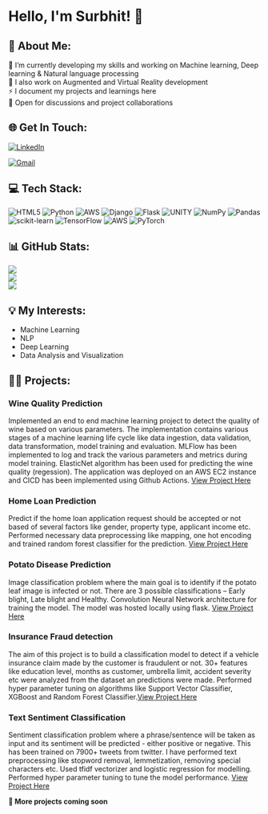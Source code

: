 # Hello, I'm Surbhit! 👋

## 💫 About Me:
🌱 I’m currently developing my skills and working on Machine learning, Deep learning & Natural language processing<br>
:iphone: I also work on Augmented and Virtual Reality development <br>
⚡ I document my projects and learnings here<br>
:handshake: Open for discussions and project collaborations<br>



## 🌐 Get In Touch:
[![LinkedIn](https://img.shields.io/badge/LinkedIn-0077B5?style=for-the-badge&logo=linkedin&logoColor=white)](https://linkedin.com/in/https://www.linkedin.com/in/surbhit-kumar/)

[![Gmail](https://img.shields.io/badge/Gmail-D14836?style=for-the-badge&logo=gmail&logoColor=white)](surbhit3812@gmail.com)

## 💻 Tech Stack:
![HTML5](https://img.shields.io/badge/html5-%23E34F26.svg?style=plastic&logo=html5&logoColor=white) ![Python](https://img.shields.io/badge/python-3670A0?style=plastic&logo=python&logoColor=ffdd54) ![AWS](https://img.shields.io/badge/AWS-%23FF9900.svg?style=plastic&logo=amazon-aws&logoColor=white) ![Django](https://img.shields.io/badge/django-%23092E20.svg?style=plastic&logo=django&logoColor=white) ![Flask](https://img.shields.io/badge/flask-%23000.svg?style=plastic&logo=flask&logoColor=white) ![UNITY](https://img.shields.io/badge/Unity-%2320232a.svg?style=plastic&logo=unity&logoColor=white) ![NumPy](https://img.shields.io/badge/numpy-%23013243.svg?style=plastic&logo=numpy&logoColor=white) ![Pandas](https://img.shields.io/badge/pandas-%23150458.svg?style=plastic&logo=pandas&logoColor=white) ![scikit-learn](https://img.shields.io/badge/scikit--learn-%23F7931E.svg?style=plastic&logo=scikit-learn&logoColor=white) ![TensorFlow](https://img.shields.io/badge/TensorFlow-%23FF6F00.svg?style=plastic&logo=TensorFlow&logoColor=white) ![AWS](https://img.shields.io/badge/AWS-%23FF9900.svg?style=plastic&logo=amazon-aws&logoColor=white) ![PyTorch](https://img.shields.io/badge/PyTorch-%23EE4C2C.svg?style=plastic&logo=PyTorch&logoColor=white)

## 📊 GitHub Stats:
![](https://github-readme-stats.vercel.app/api?username=Surbhit01&theme=nightowl&hide_border=true&include_all_commits=true&count_private=false)<br/>
![](https://github-readme-streak-stats.herokuapp.com/?user=Surbhit01&theme=nightowl&hide_border=true)<br/>
![](https://github-readme-stats.vercel.app/api/top-langs/?username=Surbhit01&theme=nightowl&hide_border=true&include_all_commits=true&count_private=false&layout=compact)

## :bulb: My Interests:
- Machine Learning
- NLP
- Deep Learning 
- Data Analysis and Visualization

## :man_technologist: Projects:

### Wine Quality Prediction
Implemented an end to end machine learning project to detect the quality of wine based on various parameters. The implementation contains various stages of a machine learning life cycle like data ingestion, data validation, data transformation, model training and evaluation. MLFlow has been implemented to log and track the various parameters and metrics during model training. ElasticNet algorithm has been used for predicting the wine quality (regession). The application was deployed on an AWS EC2 instance and CICD has been implemented using Github Actions. [View Project Here](https://github.com/Surbhit01/WineQualityPrediction)

### Home Loan Prediction
Predict if the home loan application request should be accepted or not based of several factors like gender, property type, applicant income etc. Performed necessary data preprocessing like mapping, one hot encoding and trained random forest classifier for the prediction. [View Project Here](https://github.com/Surbhit01/HomeLoanPrediction)

### Potato Disease Prediction
Image classification problem where the main goal is to identify if the potato leaf image is infected or not. There are 3 possible classifications – Early blight, Late blight and Healthy. Convolution Neural Network architecture for training the model. The model was hosted locally using flask. [View Project Here](https://github.com/Surbhit01/Potato-Disease)

### Insurance Fraud detection
The aim of this project is to build a classification model to detect if a vehicle insurance claim made by the customer is fraudulent or not. 30+ features like education level, months as customer, umbrella limit, accident severity etc were analyzed from the dataset an predictions were made. Performed hyper parameter tuning on algorithms like Support Vector Classifier, XGBoost and Random Forest Classifier.[View Project Here](https://github.com/Surbhit01/InsuranceFraudDetection)

### Text Sentiment Classification
Sentiment classification problem where a phrase/sentence will be taken as input and its sentiment will be predicted - either positive or negative. This has been trained on 7900+ tweets from twitter. I have performed text preprocessing like stopword removal, lemmetization, removing special characters etc. Used tfidf vectorizer and logistic regression for modelling. Performed hyper parameter tuning to tune the model performance.
 [View Project Here](https://github.com/Surbhit01/SentimentClassification)

**🚀 More projects coming soon**
<!-- Proudly created with GPRM ( https://gprm.itsvg.in ) -->
